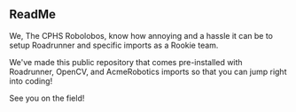 ## ReadMe

We, The CPHS Robolobos, know how annoying and a hassle it can be to setup Roadrunner and specific imports as a Rookie team.

We've made this public repository that comes pre-installed with Roadrunner, OpenCV, and AcmeRobotics imports so that you can jump right into coding!

See you on the field!
